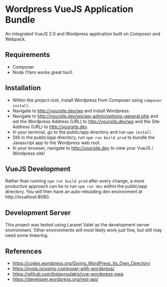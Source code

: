 # Wordpress VueJS Application Bundle

An integrated VueJS 2.0 and Wordpress application built on Composer and Webpack.

## Requirements
- Composer
- Node (Yarn works great too!)

## Installation
- Within the project root, install Wordpress from Composer using `composer install`.
- Navigate to http://yoursite.dev/wp and install Wordpress.
- Navigate to http://yoursite.dev/wp/wp-admin/options-general.php and set the Wordpress Address (URL) to http://yoursite.dev/wp and the Site Address (URL) to http://yoursite.dev.
- In your terminal, go to the public/app directory and run `npm install`.
- Still in the public/app directory, run `npm run build prod` to bundle the Javascript app to the Wordpress web root.
- In your browser, navigate to http://yoursite.dev to view your VueJS / Wordpress site!

## VueJS Development
Rather than running `npm run build prod` after every change, a more productive approach can be to run `npm run dev` within the public/app directory. You will then have an auto-reloading dev environment at http://localhost:8080.

## Development Server
This project was tested using Laravel Valet as the development server environment. Other environments will most likely work just fine, but still may need some tinkering.

## References
- https://codex.wordpress.org/Giving_WordPress_Its_Own_Directory
- https://roots.io/using-composer-with-wordpress/
- https://github.com/bstavroulakis/vue-wordpress-pwa
- https://developer.wordpress.org/rest-api/